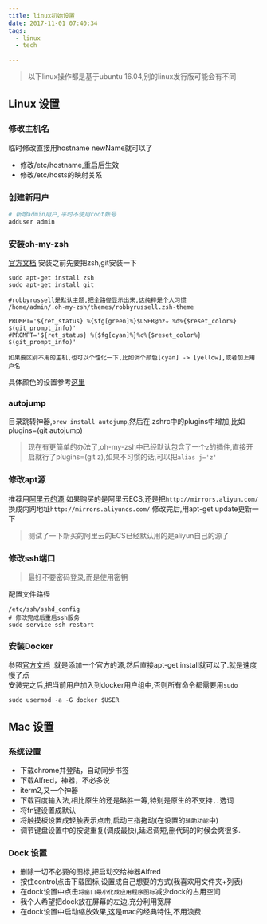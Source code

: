```yaml
---
title: linux初始设置
date: 2017-11-01 07:40:34
tags:
  - linux
  - tech
  
---
```


> 以下linux操作都是基于ubuntu 16.04,别的linux发行版可能会有不同

## Linux 设置

### 修改主机名

临时修改直接用hostname newName就可以了

- 修改/etc/hostname,重启后生效
- 修改/etc/hosts的映射关系

### 创建新用户

```bash
# 新增admin用户,平时不使用root帐号
adduser admin

```

### 安装oh-my-zsh
[官方文档](https://github.com/robbyrussell/oh-my-zsh)
安装之前先要把zsh,git安装一下

```
sudo apt-get install zsh
sudo apt-get install git

#robbyrussell是默认主题,把全路径显示出来,这纯粹是个人习惯
/home/admin/.oh-my-zsh/themes/robbyrussell.zsh-theme

PROMPT='${ret_status} %{$fg[green]%}$USER@hz✭ %d%{$reset_color%} $(git_prompt_info)'
#PROMPT='${ret_status} %{$fg[cyan]%}%c%{$reset_color%} $(git_prompt_info)'

如果要区别不用的主机,也可以个性化一下,比如调个颜色[cyan] -> [yellow],或者加上用户名

```

具体颜色的设置参考[这里](https://gabri.me/blog/custom-colors-in-your-zsh-prompt/)

### autojump
目录跳转神器,`brew install autojump`,然后在.zshrc中的plugins中增加,比如plugins=(git autojump)  
>现在有更简单的办法了,oh-my-zsh中已经默认包含了一个`z`的插件,直接开启就行了plugins=(git z),如果不习惯的话,可以把`alias j='z'`



### 修改apt源
推荐用[阿里云的源](http://mirrors.aliyun.com/)
如果购买的是阿里云ECS,还是把`http://mirrors.aliyun.com/`换成内网地址`http://mirrors.aliyuncs.com/`
修改完后,用apt-get update更新一下

>测试了一下新买的阿里云的ECS已经默认用的是aliyun自己的源了

### 修改ssh端口
>最好不要密码登录,而是使用密钥

配置文件路径

```
/etc/ssh/sshd_config
# 修改完成后重启ssh服务
sudo service ssh restart

```


### 安装Docker

参照[官方文档](https://docs.docker.com/install/linux/docker-ce/ubuntu/#set-up-the-repository) ,就是添加一个官方的源,然后直接apt-get install就可以了.就是速度慢了点  
安装完之后,把当前用户加入到docker用户组中,否则所有命令都需要用`sudo`

```
sudo usermod -a -G docker $USER
```

## Mac 设置

### 系统设置
- 下载chrome并登陆，自动同步书签
- 下载Alfred，神器，不必多说
- iterm2,又一个神器
- 下载百度输入法,相比原生的还是略胜一筹,特别是原生的不支持`,.`选词
- 将fn键设置成默认
- 将触摸板设置成轻触表示点击,启动三指拖动(在设置的`辅助功能`中)
- 调节键盘设置中的按键重复(调成最快),延迟调短,删代码的时候会爽很多.

### Dock 设置 
- 删除一切不必要的图标,把启动交给神器Alfred
- 按住control点击下载图标,设置成自己想要的方式(我喜欢用文件夹+列表)
- 在dock设置中点击`将窗口最小化成应用程序图标`减少dock的占用空间
- 我个人希望把dock放在屏幕的左边,充分利用宽屏
- 在dock设置中启动缩放效果,这是mac的经典特性,不用浪费.